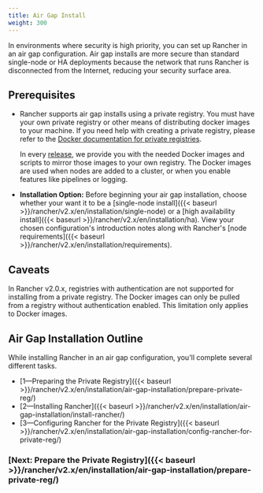 ```yaml
---
title: Air Gap Install
weight: 300
---
```

In environments where security is high priority, you can set up Rancher in an air gap configuration. Air gap installs are more secure than standard single-node or HA deployments because the network that runs Rancher is disconnected from the Internet, reducing your security surface area. 

## Prerequisites

- Rancher supports air gap installs using a private registry. You must have your own private registry or other means of distributing docker images to your machine. If you need help with creating a private registry, please refer to the [Docker documentation for private registries](https://docs.docker.com/registry/).

    In every [release](https://github.com/rancher/rancher/releases), we provide you with the needed Docker images and scripts to mirror those images to your own registry. The Docker images are used when nodes are added to a cluster, or when you enable features like pipelines or logging.

- **Installation Option:** Before beginning your air gap installation, choose whether your want it to be a [single-node install]({{< baseurl >}}/rancher/v2.x/en/installation/single-node) or a [high availability install]({{< baseurl >}}/rancher/v2.x/en/installation/ha). View your chosen configuration's introduction notes along with Rancher's [node requirements]({{< baseurl >}}/rancher/v2.x/en/installation/requirements).

## Caveats

In Rancher v2.0.x, registries with authentication are not supported for installing from a private registry. The Docker images can only be pulled from a registry without authentication enabled. This limitation only applies to Docker images.

## Air Gap Installation Outline

While installing Rancher in an air gap configuration, you'll complete several different tasks.

- [1—Preparing the Private Registry]({{< baseurl >}}/rancher/v2.x/en/installation/air-gap-installation/prepare-private-reg/)
- [2—Installing Rancher]({{< baseurl >}}/rancher/v2.x/en/installation/air-gap-installation/install-rancher/)
- [3—Configuring Rancher for the Private Registry]({{< baseurl >}}/rancher/v2.x/en/installation/air-gap-installation/config-rancher-for-private-reg/) 

 
### [Next: Prepare the Private Registry]({{< baseurl >}}/rancher/v2.x/en/installation/air-gap-installation/prepare-private-reg/) 
